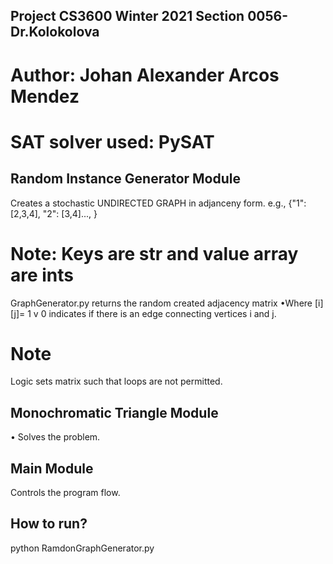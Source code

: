 ## Project CS3600 Winter 2021 Section 0056-Dr.Kolokolova

# Author: Johan Alexander Arcos Mendez

# SAT solver used: PySAT

## Random Instance Generator Module
Creates a stochastic UNDIRECTED GRAPH in adjanceny form.
e.g., {"1": [2,3,4],
        "2": [3,4]...,
        }
# Note: Keys are str and value array are ints

GraphGenerator.py returns the random created adjacency matrix
•Where [i][j]= 1 v 0 indicates if there is an edge connecting vertices i and j.

# Note
Logic sets matrix such that loops are not permitted.


## Monochromatic Triangle Module
• Solves the problem.

## Main Module
Controls the program flow. 

## How to run?
python RamdonGraphGenerator.py
